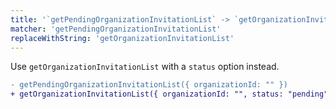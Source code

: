 ```yaml
---
title: '`getPendingOrganizationInvitationList` -> `getOrganizationInvitationList`'
matcher: 'getPendingOrganizationInvitationList'
replaceWithString: 'getOrganizationInvitationList'
---
```


Use `getOrganizationInvitationList` with a `status` option instead.

```diff
- getPendingOrganizationInvitationList({ organizationId: "" })
+ getOrganizationInvitationList({ organizationId: "", status: "pending" })
```
